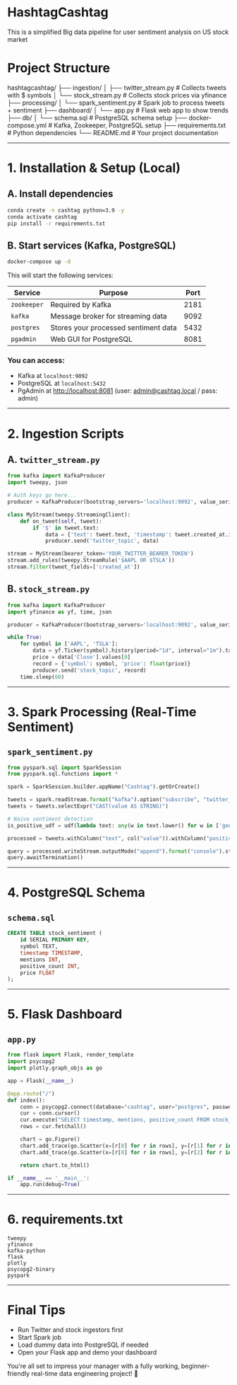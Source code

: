 #  HashtagCashtag

This is a simplified Big data pipeline for user sentiment analysis on US stock market

# Project Structure

hashtagcashtag/
├── ingestion/
│   ├── twitter_stream.py           # Collects tweets with $ symbols
│   └── stock_stream.py             # Collects stock prices via yfinance
├── processing/
│   └── spark_sentiment.py          # Spark job to process tweets + sentiment
├── dashboard/
│   └── app.py                      # Flask web app to show trends
├── db/
│   └── schema.sql                  # PostgreSQL schema setup
├── docker-compose.yml             # Kafka, Zookeeper, PostgreSQL setup
├── requirements.txt               # Python dependencies
└── README.md                      # Your project documentation

---

#  1. Installation & Setup (Local)

## A. Install dependencies
```bash
conda create -n cashtag python=3.9 -y
conda activate cashtag
pip install -r requirements.txt
```

## B. Start services (Kafka, PostgreSQL)
```bash
docker-compose up -d
```

This will start the following services:

| Service     | Purpose                             | Port   |
|-------------|-------------------------------------|--------|
| `zookeeper` | Required by Kafka                   | 2181   |
| `kafka`     | Message broker for streaming data   | 9092   |
| `postgres`  | Stores your processed sentiment data| 5432   |
| `pgadmin`   | Web GUI for PostgreSQL              | 8081   |

### You can access:
- Kafka at `localhost:9092`
- PostgreSQL at `localhost:5432`
- PgAdmin at [http://localhost:8081](http://localhost:8081) (user: admin@cashtag.local / pass: admin)

---

#  2. Ingestion Scripts

## A. `twitter_stream.py`
```python
from kafka import KafkaProducer
import tweepy, json

# Auth keys go here...
producer = KafkaProducer(bootstrap_servers='localhost:9092', value_serializer=lambda v: json.dumps(v).encode('utf-8'))

class MyStream(tweepy.StreamingClient):
    def on_tweet(self, tweet):
        if '$' in tweet.text:
            data = {'text': tweet.text, 'timestamp': tweet.created_at.isoformat()}
            producer.send('twitter_topic', data)

stream = MyStream(bearer_token='YOUR_TWITTER_BEARER_TOKEN')
stream.add_rules(tweepy.StreamRule('$AAPL OR $TSLA'))
stream.filter(tweet_fields=['created_at'])
```

## B. `stock_stream.py`
```python
from kafka import KafkaProducer
import yfinance as yf, time, json

producer = KafkaProducer(bootstrap_servers='localhost:9092', value_serializer=lambda v: json.dumps(v).encode('utf-8'))

while True:
    for symbol in ['AAPL', 'TSLA']:
        data = yf.Ticker(symbol).history(period="1d", interval="1m").tail(1)
        price = data['Close'].values[0]
        record = {'symbol': symbol, 'price': float(price)}
        producer.send('stock_topic', record)
    time.sleep(60)
```

---

#  3. Spark Processing (Real-Time Sentiment)

## `spark_sentiment.py`
```python
from pyspark.sql import SparkSession
from pyspark.sql.functions import *

spark = SparkSession.builder.appName("Cashtag").getOrCreate()

tweets = spark.readStream.format("kafka").option("subscribe", "twitter_topic").load()
tweets = tweets.selectExpr("CAST(value AS STRING)")

# Naive sentiment detection
is_positive_udf = udf(lambda text: any(w in text.lower() for w in ['good','buy','up']), BooleanType())

processed = tweets.withColumn("text", col("value")).withColumn("positive", is_positive_udf(col("text")))

query = processed.writeStream.outputMode("append").format("console").start()
query.awaitTermination()
```

---

#  4. PostgreSQL Schema

## `schema.sql`
```sql
CREATE TABLE stock_sentiment (
    id SERIAL PRIMARY KEY,
    symbol TEXT,
    timestamp TIMESTAMP,
    mentions INT,
    positive_count INT,
    price FLOAT
);
```

---

#  5. Flask Dashboard

## `app.py`
```python
from flask import Flask, render_template
import psycopg2
import plotly.graph_objs as go

app = Flask(__name__)

@app.route("/")
def index():
    conn = psycopg2.connect(database="cashtag", user="postgres", password="postgres", host="localhost")
    cur = conn.cursor()
    cur.execute("SELECT timestamp, mentions, positive_count FROM stock_sentiment WHERE symbol='AAPL'")
    rows = cur.fetchall()

    chart = go.Figure()
    chart.add_trace(go.Scatter(x=[r[0] for r in rows], y=[r[1] for r in rows], name="Mentions"))
    chart.add_trace(go.Scatter(x=[r[0] for r in rows], y=[r[2] for r in rows], name="Positives"))

    return chart.to_html()

if __name__ == '__main__':
    app.run(debug=True)
```

---

#  6. requirements.txt
```
tweepy
yfinance
kafka-python
flask
plotly
psycopg2-binary
pyspark
```

---

#  Final Tips
- Run Twitter and stock ingestors first
- Start Spark job
- Load dummy data into PostgreSQL if needed
- Open your Flask app and demo your dashboard

You're all set to impress your manager with a fully working, beginner-friendly real-time data engineering project! 🎉
